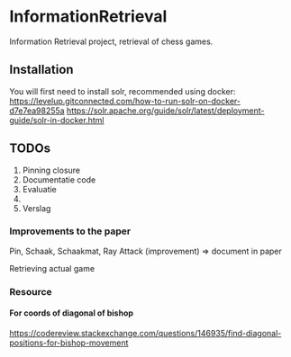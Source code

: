 # InformationRetrieval

Information Retrieval project, retrieval of chess games.

## Installation

You will first need to install solr, recommended using
docker: https://levelup.gitconnected.com/how-to-run-solr-on-docker-d7e7ea98255a
https://solr.apache.org/guide/solr/latest/deployment-guide/solr-in-docker.html

## TODOs

1. Pinning closure
2. Documentatie code
3. Evaluatie
4. 
5. Verslag

### Improvements to the paper

Pin, Schaak, Schaakmat, Ray Attack (improvement) => document in paper

Retrieving actual game

### Resource
#### For coords of diagonal of bishop
https://codereview.stackexchange.com/questions/146935/find-diagonal-positions-for-bishop-movement
